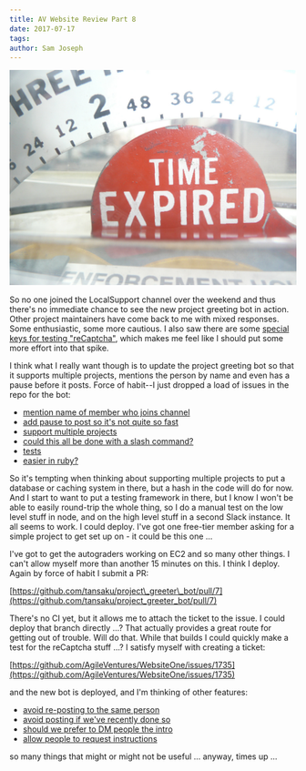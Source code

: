```yaml
---
title: AV Website Review Part 8
date: 2017-07-17
tags: 
author: Sam Joseph
---
```


![times up](/images/expired.jpg)

So no one joined the LocalSupport channel over the weekend and thus there's no immediate chance to see the new project greeting bot in action.  Other project maintainers have come back to me with mixed responses.  Some enthusiastic, some more cautious.  I also saw there are some [special keys for testing "reCaptcha"](https://developers.google.com/recaptcha/docs/faq), which makes me feel like I should put some more effort into that spike.

I think what I really want though is to update the project greeting bot so that it supports multiple projects, mentions the person by name and even has a pause before it posts.  Force of habit--I just dropped a load of issues in the repo for the bot:

* [mention name of member who joins channel](https://github.com/tansaku/project_greeter_bot/issues/1)
* [add pause to post so it's not quite so fast](https://github.com/tansaku/project_greeter_bot/issues/2)
* [support multiple projects](https://github.com/tansaku/project_greeter_bot/issues/3)
* [could this all be done with a slash command?](https://github.com/tansaku/project_greeter_bot/issues/4)
* [tests](https://github.com/tansaku/project_greeter_bot/issues/5)
* [easier in ruby?](https://github.com/tansaku/project_greeter_bot/issues/6)

So it's tempting when thinking about supporting multiple projects to put a database or caching system in there, but a hash in the code will do for now.  And I start to want to put a testing framework in there, but I know I won't be able to easily round-trip the whole thing, so I do a manual test on the low level stuff in node, and on the high level stuff in a second Slack instance.  It all seems to work.  I could deploy.  I've got one free-tier member asking for a simple project to get set up on - it could be this one ...

I've got to get the autograders working on EC2 and so many other things.  I can't allow myself more than another 15 minutes on this.  I think I deploy.  Again by force of habit I submit a PR:

[https://github.com/tansaku/project\_greeter\_bot/pull/7](https://github.com/tansaku/project_greeter_bot/pull/7)

There's no CI yet, but it allows me to attach the ticket to the issue.  I could deploy that branch directly ...?  That actually provides a great route for getting out of trouble.  Will do that.  While that builds I could quickly make a test for the reCaptcha stuff ...?  I satisfy myself with creating a ticket:

[https://github.com/AgileVentures/WebsiteOne/issues/1735](https://github.com/AgileVentures/WebsiteOne/issues/1735)

and the new bot is deployed, and I'm thinking of other features:

* [avoid re-posting to the same person](https://github.com/tansaku/project_greeter_bot/issues/8)
* [avoid posting if we've recently done so](https://github.com/tansaku/project_greeter_bot/issues/9)
* [should we prefer to DM people the intro](https://github.com/tansaku/project_greeter_bot/issues/10)
* [allow people to request instructions](https://github.com/tansaku/project_greeter_bot/issues/11)

so many things that might or might not be useful ... anyway, times up ...
